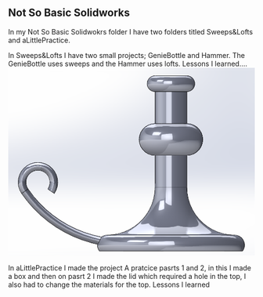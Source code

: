 ## Not So Basic Solidworks

In my Not So Basic Solidwokrs folder I have two folders titled Sweeps&Lofts and aLittlePractice.

In Sweeps&Lofts I have two small projects; GenieBottle and Hammer. The GenieBottle uses sweeps and the Hammer uses lofts. 
Lessons I learned.... 
![alt text](https://github.com/Jwillia62/NotSoBasicSolidworks.-/blob/master/Sweeps%26Lofts/GenieBottle/GenieBottleSnip.PNG)














In aLittlePractice I made the project A pratcice pasrts 1 and 2, in this I made a box and then on pasrt 2 I made the lid which required a hole in the top, I also had to change the materials for the top. 
Lessons I learned
